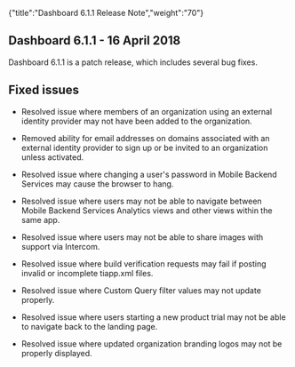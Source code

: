 {"title":"Dashboard 6.1.1 Release Note","weight":"70"}

## Dashboard 6.1.1 - 16 April 2018

Dashboard 6.1.1 is a patch release, which includes several bug fixes.

## Fixed issues

* Resolved issue where members of an organization using an external identity provider may not have been added to the organization.

* Removed ability for email addresses on domains associated with an external identity provider to sign up or be invited to an organization unless activated.

* Resolved issue where changing a user's password in Mobile Backend Services may cause the browser to hang.

* Resolved issue where users may not be able to navigate between Mobile Backend Services Analytics views and other views within the same app.

* Resolved issue where users may not be able to share images with support via Intercom.

* Resolved issue where build verification requests may fail if posting invalid or incomplete tiapp.xml files.

* Resolved issue where Custom Query filter values may not update properly.

* Resolved issue where users starting a new product trial may not be able to navigate back to the landing page.

* Resolved issue where updated organization branding logos may not be properly displayed.
